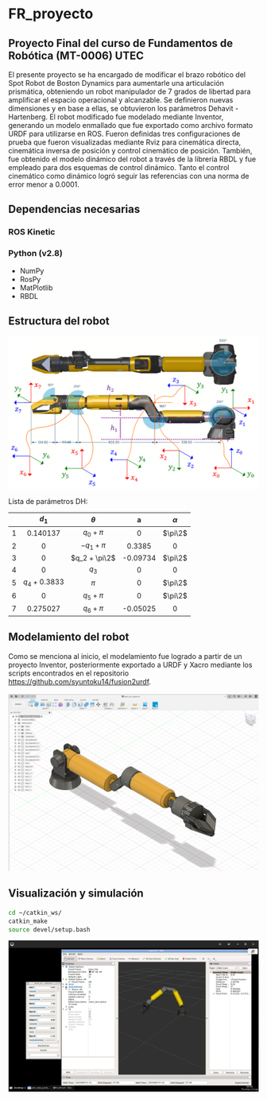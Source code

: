 # FR_proyecto
## Proyecto Final del curso de Fundamentos de Robótica (MT-0006) UTEC 

El presente proyecto se ha encargado de modificar el brazo robótico del Spot Robot de Boston Dynamics para aumentarle una articulación prismática, obteniendo un robot manipulador de 7 grados de libertad para amplificar el espacio operacional y alcanzable. Se definieron nuevas dimensiones y en base a ellas, se obtuvieron los parámetros Dehavit - Hartenberg. El robot modificado fue modelado mediante Inventor, generando un modelo enmallado que fue exportado como archivo formato URDF para utilizarse en ROS. Fueron definidas tres configuraciones de prueba que fueron visualizadas mediante Rviz para cinemática directa, cinemática inversa de posición y control cinemático de posición. También, fue obtenido el modelo dinámico del robot a través de la librería RBDL y fue empleado para dos esquemas de control dinámico. Tanto el control cinemático como dinámico logró seguir las referencias con una norma de error menor a 0.0001.

## Dependencias necesarias

### ROS Kinetic

### Python (v2.8)
* NumPy
* RosPy
* MatPlotlib
* RBDL 

## Estructura del robot

![alt text](https://github.com/MarceloContreras/FR_proyecto/blob/main/DH_Axes.png)

Lista de parámetros DH:

|   |      $d_1$     |    $\theta$    |     a    | $\alpha$ |
|:-:|:--------------:|:--------------:|:--------:|:--------:|
| 1 |    0.140137    |  $q_0 + \pi$   |     0    |  $\pi\2$ |
| 2 |        0       |  $-q_1 + \pi$  |  0.3385  |     0    |
| 3 |        0       | $q_2 + \pi\2$  | -0.09734 |  $\pi\2$ |
| 4 |        0       |     $q_3$      |     0    |     0    |
| 5 | $q_4$ + 0.3833 |      $\pi$     |     0    |  $\pi\2$ |
| 6 |        0       |  $q_5 + \pi$   |     0    |  $\pi\2$ |
| 7 |    0.275027    |  $q_6 + \pi$   | -0.05025 |     0    |

## Modelamiento del robot

Como se menciona al inicio, el modelamiento fue logrado a partir de un proyecto Inventor, posteriormente exportado a URDF y Xacro mediante los scripts encontrados en el repositorio https://github.com/syuntoku14/fusion2urdf.

![alt text](https://github.com/MarceloContreras/FR_proyecto/blob/main/Spot_fusion.png)

## Visualización y simulación

```bash
cd ~/catkin_ws/
catkin_make
source devel/setup.bash
```

![alt text](https://github.com/MarceloContreras/FR_proyecto/blob/main/Modelo_Rviz.png)



